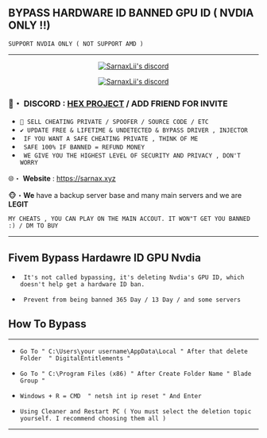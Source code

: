 ## BYPASS HARDWARE ID BANNED GPU ID ( NVDIA ONLY !!)
 ```sh-session
 SUPPORT NVDIA ONLY ( NOT SUPPORT AMD ) 
 ```
 
***
  <p align="center">
    <a href="https://discord.com/users/943374631644045363">
        <img title="Sarnax discord" alt="SarnaxLii's discord" src="https://discord.c99.nl/widget/theme-3/943374631644045363.png"/>
    </a>
</p>

<p align="center">
    <a href="https://discord.gg/S2NxQRvsvn">
        <img title="Sarnax discord" alt="SarnaxLii's discord" src="https://discordapp.com/api/guilds/928580076633739274/widget.png?style=banner2"/>
    </a>
</p>

### 📌・ DISCORD : [HEX PROJECT](https://discord.com/users/943374631644045363) / ADD FRIEND FOR INVITE

* `👋 SELL CHEATING PRIVATE / SPOOFER / SOURCE CODE / ETC `
* `✔️ UPDATE FREE & LIFETIME & UNDETECTED & BYPASS DRIVER , INJECTOR `
* ` IF YOU WANT A SAFE CHEATING PRIVATE , THINK OF ME`
* ` SAFE 100% IF BANNED = REFUND MONEY`
* ` WE GIVE YOU THE HIGHEST LEVEL OF SECURITY AND PRIVACY , DON'T WORRY`

🌐・ **Website** : https://sarnax.xyz

🐵・**We** have a backup server base and many main servers and we are **LEGIT**

 ```sh-session
MY CHEATS , YOU CAN PLAY ON THE MAIN ACCOUT. IT WON"T GET YOU BANNED :) / DM TO BUY 
```        
***

## Fivem Bypass  Hardawre ID GPU Nvdia

* ` It's not called bypassing, it's deleting Nvdia's GPU ID, which doesn't help get a hardware ID ban.`

* ` Prevent from being banned 365 Day / 13 Day / and some servers`



##  How To Bypass 

***
* ` Go To " C:\Users\your username\AppData\Local " After that delete Folder  " DigitalEntitlements " `

* ` Go To " C:\Program Files (x86) " After Create Folder Name " Blade Group " `

* ` Windows + R = CMD  " netsh int ip reset " And Enter `

* ` Using Cleaner and Restart PC ( You must select the deletion topic yourself. I recommend choosing them all ) `
***



